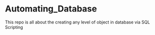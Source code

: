 # Automating_Database
This repo is all about the creating any level of object in database via SQL Scripting
